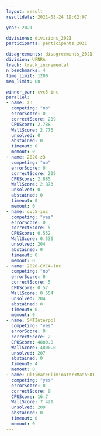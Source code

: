 ```yaml
---
layout: result
resultdate: 2021-08-24 19:02:07

year: 2021

divisions: divisions_2021
participants: participants_2021

disagreements: disagreements_2021
division: UFNRA
track: track_incremental
n_benchmarks: 4
time_limit: 1200
mem_limit: 60

winner_par: cvc5-inc
parallel:
- name: z3
  competing: "no"
  errorScore: 0
  correctScore: 209
  CPUScore: 2.788
  WallScore: 2.776
  unsolved: 0
  abstained: 0
  timeout: 0
  memout: 0
- name: 2020-z3
  competing: "no"
  errorScore: 0
  correctScore: 209
  CPUScore: 2.885
  WallScore: 2.873
  unsolved: 0
  abstained: 0
  timeout: 0
  memout: 0
- name: cvc5-inc
  competing: "yes"
  errorScore: 0
  correctScore: 5
  CPUScore: 0.552
  WallScore: 0.536
  unsolved: 204
  abstained: 0
  timeout: 0
  memout: 0
- name: 2020-CVC4-inc
  competing: "no"
  errorScore: 0
  correctScore: 5
  CPUScore: 0.57
  WallScore: 0.554
  unsolved: 204
  abstained: 0
  timeout: 0
  memout: 0
- name: SMTInterpol
  competing: "yes"
  errorScore: 0
  correctScore: 2
  CPUScore: 4800.0
  WallScore: 4800.0
  unsolved: 207
  abstained: 0
  timeout: 4
  memout: 0
- name: UltimateEliminator+MathSAT
  competing: "yes"
  errorScore: 0
  correctScore: 0
  CPUScore: 16.7
  WallScore: 7.421
  unsolved: 209
  abstained: 0
  timeout: 0
  memout: 0
---
```

